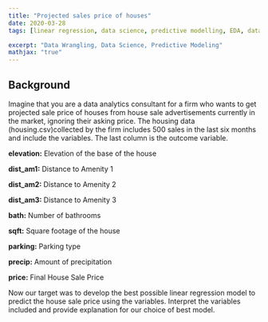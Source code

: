 ```yaml
---
title: "Projected sales price of houses"
date: 2020-03-28
tags: [linear regression, data science, predictive modelling, EDA, data analysis]

excerpt: "Data Wrangling, Data Science, Predictive Modeling"
mathjax: "true"
---
```


## Background

Imagine that you are a data analytics consultant for a firm who wants to get projected sale price of houses from house sale advertisements currently in the market, ignoring their asking price. The housing data (housing.csv)collected by the firm includes 500 sales in the last six months and include the variables. The last column is the outcome variable.

**elevation:** Elevation of the base of the house

**dist_am1:** Distance to Amenity 1

**dist_am2:** Distance to Amenity 2

**dist_am3:** Distance to Amenity 3

**bath:** Number of bathrooms

**sqft:** Square footage of the house

**parking:** Parking type

**precip:** Amount of precipitation

**price:** Final House Sale Price


Now our target was to develop the best possible linear regression model to predict the house sale price using the variables. Interpret the variables included and provide explanation for our choice of best model.
